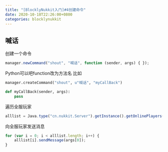 ```yaml
---
title: "[BlocklyNukkit入门]#4创建命令"
date: 2020-10-18T22:26:00+0800
categories: blocklynukkit
---
```


## 喊话

创建一个命令

```javascript
manager.newCommand("shout", "喊话", function (sender, args) { });
```

Python可以吧function改为方法名 比如

```python
manager.createCommand("shout", u"喊话", "myCallBack")

def myCallBack(sender, args):
    pass
```

遍历全服玩家

```javascript
alllist = Java.type("cn.nukkit.Server").getInstance().getOnlinePlayers().values().toArray();
```

向全服玩家发送消息

```javascript
for (var i = 0; i < alllist.length; i++) {
    alllist[i].sendMessage(args[0]);
}
```
